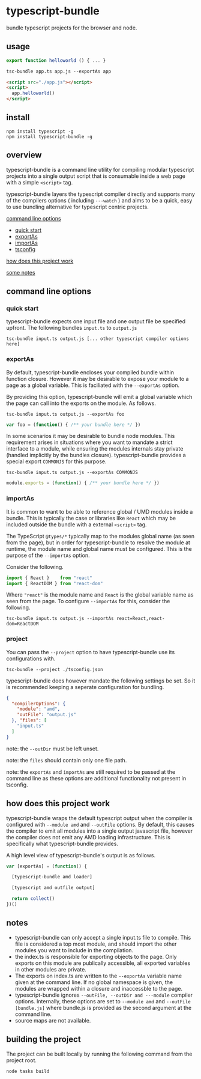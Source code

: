 # typescript-bundle

bundle typescript projects for the browser and node.

## usage

```typescript
export function helloworld () { ... }
```

```html
tsc-bundle app.ts app.js --exportAs app
```

```html
<script src="./app.js"></script>
<script>
  app.helloworld()
</script>
```

## install
```
npm install typescript -g
npm install typescript-bundle -g 
```

## overview

typescript-bundle is a command line utility for compiling modular typescript projects into a single output script that is consumable inside a web page with a simple ```<script>``` tag.

typescript-bundle layers the typescript compiler directly and supports many of the compilers options ( including ```---watch``` ) and aims to be a quick, easy to use bundling alternative for typescript centric projects.

[command line options](#command-line-options)
- [quick start](#quick-start)
- [exportAs](#exportAs)
- [importAs](#importAs)
- [tsconfig](#tsconfig)

[how does this project work](#how-does-this-project-work)

[some notes](#notes)

## command line options

### quick start
typescript-bundle expects one input file and one output file be specified upfront. The following bundles ```input.ts``` to ```output.js```
```
tsc-bundle input.ts output.js [... other typescript compiler options here]
```
### exportAs

By default, typescript-bundle encloses your compiled bundle within function closure. However it may be desirable to expose your module to a page as a global variable. This is faciliated with the ```--exportAs``` option. 

By providing this option, typescript-bundle will emit a global variable which the page can call into the exports on the module. As follows.
```
tsc-bundle input.ts output.js --exportAs foo
```
```javascript
var foo = (function() { /** your bundle here */ })
```
In some scenarios it may be desirable to bundle node modules. This requirement arises in situations where you want to mandate a strict interface to a module, while ensuring the modules internals stay private (handled implicitly by the bundles closure). typescript-bundle provides a special export ```COMMONJS``` for this purpose.

```
tsc-bundle input.ts output.js --exportAs COMMONJS
```
```typescript
module.exports = (function() { /** your bundle here */ })
```

### importAs

It is common to want to be able to reference global / UMD modules inside a bundle. This is typically the case or libraries like ```React``` which may be included outside the bundle with a external ```<script>``` tag. 

The TypeScript ```@types/*``` typically map to the modules global name (as seen from the page), but in order for typescript-bundle to resolve the module at runtime, the module name and global name must be configured. This is the purpose of the ```--importAs``` option.

Consider the following.

```typescript
import { React }    from "react"
import { ReactDOM } from "react-dom"
```
Where ```"react"``` is the module name and ```React``` is the global variable name as seen from the page. To configure ```--importAs``` for this, consider the following.
```
tsc-bundle input.ts output.js --importAs react=React,react-dom=ReactDOM
```

### project
You can pass the ```--project``` option to have typescript-bundle use its configurations with.
```
tsc-bundle --project ./tsconfig.json
```  
typescript-bundle does however mandate the following settings be set. So it is recommended keeping a seperate configuration for bundling.
```json
{
  "compilerOptions": {
    "module": "amd",
    "outFile": "output.js"
  }, "files": [
    "input.ts"
  ]
}
```
note: the ```--outDir``` must be left unset.

note: the ```files``` should contain only one file path.

note: the ```exportAs``` and ```importAs``` are still required to be passed at the command line as these options are additional functionality not present in tsconfig.

## how does this project work

typescript-bundle wraps the default typescript output when the compiler is configured with ```--module amd``` and ```--outFile``` options. By default, this causes the compiler to emit all modules into a single output javascript file, however the compiler does not emit any AMD loading infrastructure. This is specifically what typescript-bundle provides. 

A high level view of typescript-bundle's output is as follows.

```javascript
var [exportAs] = (function() {

  [typescript-bundle amd loader]

  [typescript amd outfile output]

  return collect()
})()
```

## notes

- typescript-bundle can only accept a single input.ts file to compile. This file is considered a top most module, 
and should import the other modules you want to include in the compilation.
- the index.ts is responsible for exporting objects to the page. Only exports on this module are publically accessible, 
all exported variables in other modules are private. 
- The exports on index.ts are written to the ```--exportAs``` variable name given at the command line. If no global 
namespace is given, the modules are wrapped within a closure and inaccessble to the page.
- typescript-bundle ignores ```--outFile, --outDir and ---module``` compiler options.  Internally, these options are set
to ```--module amd``` and ```--outFile [bundle.js]``` where bundle.js is provided as the second argument at the command line.
- source maps are not available. 

## building the project
The project can be built locally by running the following command from the project root.
```
node tasks build
```
